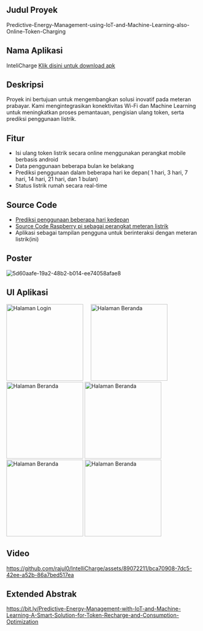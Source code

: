 ## Judul Proyek
  Predictive-Energy-Management-using-IoT-and-Machine-Learning-also-Online-Token-Charging

## Nama Aplikasi
  InteliCharge [Klik disini untuk download apk](#bit.ly/Intellicharge-app)

## Deskripsi

Proyek ini bertujuan untuk mengembangkan solusi inovatif pada meteran prabayar. Kami mengintegrasikan konektivitas Wi-Fi dan Machine Learning untuk meningkatkan proses pemantauan, pengisian ulang token, serta prediksi penggunaan listrik.

## Fitur
  - Isi ulang token listrik secara online menggunakan perangkat mobile berbasis android
  - Data penggunaan beberapa bulan ke belakang
  - Prediksi penggunaan dalam beberapa hari ke depan( 1 hari, 3 hari, 7 hari, 14 hari, 21 hari, dan 1 bulan)
  - Status listrik rumah secara real-time

## Source Code
  - [Prediksi penggunaan beberapa hari kedepan](#https://github.com/allail-qadrillah/Predictive-Energy-Management-with-IoT-and-Machine-Learning-and-Online-Token-Replenishment/blob/master/electricity_prediction_CNN1D.ipynb)
  - [Source Code Raspberry pi sebagai perangkat meteran listrik](#https://github.com/allail-qadrillah/Predictive-Energy-Management-using-IoT-and-Machine-Learning-also-Online-Token-Charging)
  - Aplikasi sebagai tampilan pengguna untuk berinteraksi dengan meteran listrik(ini)

## Poster
  ![5d60aafe-19a2-48b2-b014-ee74058afae8](https://github.com/rajul0/IntelliCharge/assets/89072211/b962a92d-3a67-420e-9a2a-487cef214b10)

## UI Aplikasi
  <img src="https://github.com/rajul0/IntelliCharge/assets/89072211/ae2a4c56-4811-4b51-9184-9cd9427c300a" alt="Halaman Login" width="200">&nbsp;&nbsp;&nbsp;&nbsp;
  <img src="https://github.com/rajul0/IntelliCharge/assets/89072211/a34aeac9-dc7a-4179-9a0d-4d7fc2f8f2c9" alt="Halaman Beranda" width="200">&nbsp;    <img src="https://github.com/rajul0/IntelliCharge/assets/89072211/a34aeac9-dc7a-4179-9a0d-4d7fc2f8f2c9" alt="Halaman Beranda" width="200">&nbsp;<img src="https://github.com/rajul0/IntelliCharge/assets/89072211/3acca84f-b873-49fd-893c-bb791aa9a158" alt="Halaman Beranda" width="200">&nbsp;<img src="https://github.com/rajul0/IntelliCharge/assets/89072211/1186fb5a-3c1e-4152-9727-95e0bb9cc7a3" alt="Halaman Beranda" width="200">&nbsp;<img src="https://github.com/rajul0/IntelliCharge/assets/89072211/22d8ed06-2b4e-4995-a0aa-6ffcc2543dc0" alt="Halaman Beranda" width="200">
  <br>

## Video
https://github.com/rajul0/IntelliCharge/assets/89072211/bca70908-7dc5-42ee-a52b-86a7bed517ea

## Extended Abstrak
  https://bit.ly/Predictive-Energy-Management-with-IoT-and-Machine-Learning-A-Smart-Solution-for-Token-Recharge-and-Consumption-Optimization


  



  

